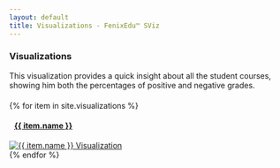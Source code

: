 ```yaml
---
layout: default
title: Visualizations - FenixEdu™ SViz
---
```


<h3>Visualizations</h3>
<p class="help-block" style="margin-bottom: 20px">
This visualization provides a quick insight about all the student courses, showing him both the percentages of positive and negative grades.
</p>

<div class="row">
  {% for item in site.visualizations %}
  <a href="{{ site.baseurl }}{{ item.path }}">
    <div class="col-sm-6 col-md-3">
      <div class="thumbnail">
        <div class="caption" style="padding: 0px 9px">
          <h4>{{ item.name }}</h4>
        </div>
        <img class="img-responsive img-thumbnail" src="{{ site.baseurl }}{{ item.path }}/thumbnail.png" alt="{{ item.name }} Visualization">
      </div>
    </div>
  </a>
  {% endfor %}
</div>
